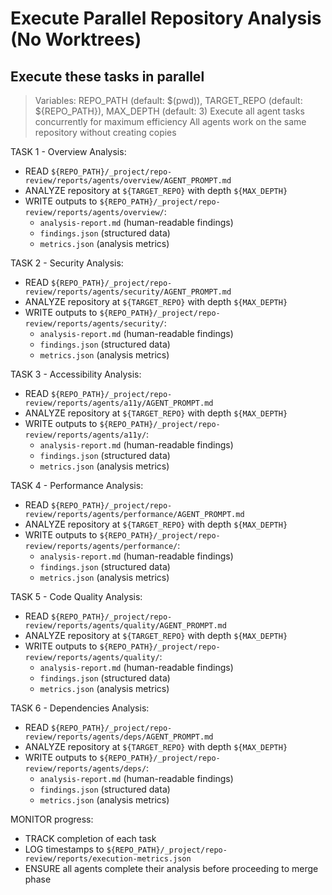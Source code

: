 # Execute Parallel Repository Analysis (No Worktrees)
## Execute these tasks in parallel

> Variables: REPO_PATH (default: $(pwd)), TARGET_REPO (default: ${REPO_PATH}), MAX_DEPTH (default: 3)
> Execute all agent tasks concurrently for maximum efficiency
> All agents work on the same repository without creating copies

TASK 1 - Overview Analysis:
- READ `${REPO_PATH}/_project/repo-review/reports/agents/overview/AGENT_PROMPT.md`
- ANALYZE repository at `${TARGET_REPO}` with depth `${MAX_DEPTH}`
- WRITE outputs to `${REPO_PATH}/_project/repo-review/reports/agents/overview/`:
  - `analysis-report.md` (human-readable findings)
  - `findings.json` (structured data)
  - `metrics.json` (analysis metrics)

TASK 2 - Security Analysis:
- READ `${REPO_PATH}/_project/repo-review/reports/agents/security/AGENT_PROMPT.md`
- ANALYZE repository at `${TARGET_REPO}` with depth `${MAX_DEPTH}`
- WRITE outputs to `${REPO_PATH}/_project/repo-review/reports/agents/security/`:
  - `analysis-report.md` (human-readable findings)
  - `findings.json` (structured data)
  - `metrics.json` (analysis metrics)

TASK 3 - Accessibility Analysis:
- READ `${REPO_PATH}/_project/repo-review/reports/agents/a11y/AGENT_PROMPT.md`
- ANALYZE repository at `${TARGET_REPO}` with depth `${MAX_DEPTH}`
- WRITE outputs to `${REPO_PATH}/_project/repo-review/reports/agents/a11y/`:
  - `analysis-report.md` (human-readable findings)
  - `findings.json` (structured data)
  - `metrics.json` (analysis metrics)

TASK 4 - Performance Analysis:
- READ `${REPO_PATH}/_project/repo-review/reports/agents/performance/AGENT_PROMPT.md`
- ANALYZE repository at `${TARGET_REPO}` with depth `${MAX_DEPTH}`
- WRITE outputs to `${REPO_PATH}/_project/repo-review/reports/agents/performance/`:
  - `analysis-report.md` (human-readable findings)
  - `findings.json` (structured data)
  - `metrics.json` (analysis metrics)

TASK 5 - Code Quality Analysis:
- READ `${REPO_PATH}/_project/repo-review/reports/agents/quality/AGENT_PROMPT.md`
- ANALYZE repository at `${TARGET_REPO}` with depth `${MAX_DEPTH}`
- WRITE outputs to `${REPO_PATH}/_project/repo-review/reports/agents/quality/`:
  - `analysis-report.md` (human-readable findings)
  - `findings.json` (structured data)
  - `metrics.json` (analysis metrics)

TASK 6 - Dependencies Analysis:
- READ `${REPO_PATH}/_project/repo-review/reports/agents/deps/AGENT_PROMPT.md`
- ANALYZE repository at `${TARGET_REPO}` with depth `${MAX_DEPTH}`
- WRITE outputs to `${REPO_PATH}/_project/repo-review/reports/agents/deps/`:
  - `analysis-report.md` (human-readable findings)
  - `findings.json` (structured data)
  - `metrics.json` (analysis metrics)

MONITOR progress:
- TRACK completion of each task
- LOG timestamps to `${REPO_PATH}/_project/repo-review/reports/execution-metrics.json`
- ENSURE all agents complete their analysis before proceeding to merge phase